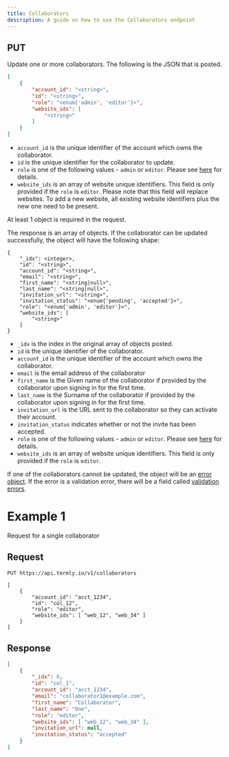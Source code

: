```yaml
---
title: Collaborators
description: A guide on how to use the Collaborators endpoint
---
```


## PUT

Update one or more collaborators. The following is the JSON that is posted.

```json
[
	{
		"account_id": "<string>",
		"id": "<string>",
		"role": "<enum{'admin', 'editor'}>",
		"website_ids": [
			"<string>"
		]
	}
]
```

* `account_id` is the unique identifier of the account which owns the collaborator.
* `id` is the unique identifier for the collaborator to update.
* `role` is one of the following values - `admin` or `editor`. Please see [here](collaborator_roles.md) for details.
* `website_ids` is an array of website unique identifiers. This field is only provided if the `role` is `editor`. Please note that this field will replace websites. To add a new website, all existing website identifiers plus the new one need to be present.

At least 1 object is required in the request.

The response is an array of objects. If the collaborator can be updated successfully, the object will have the following shape:

```
{
	"_idx": <integer>,
	"id": "<string>",
	"account_id": "<string>",
	"email": "<string>",
	"first_name": "<string|null>",
	"last_name": "<string|null>",
	"invitation_url": "<string>",
	"invitation_status": "<enum{'pending', 'accepted'}>",
	"role": "<enum{'admin', 'editor'}>",
	"website_ids": [
		"<string>"
	]
}
```

* `_idx` is the index in the original array of objects posted.
* `id` is the unique identifier of the collaborator.
* `account_id` is the unique identifier of the account which owns the collaborator.
* `email` is the email address of the collaborator
* `first_name` is the Given name of the collaborator if provided by the collaborator upon signing in for the first time.
* `last_name` is the Surname of the collaborator if provided by the collaborator upon signing in for the first time.
* `invitation_url` is the URL sent to the collaborator so they can activate their account.
* `invitation_status` indicates whether or not the invite has been accepted.
* `role` is one of the following values - `admin` or `editor`. Please see [here](collaborator_roles.md) for details.
* `website_ids` is an array of website unique identifiers. This field is only provided if the `role` is `editor`.

If one of the collaborators cannot be updated, the object will be an [error object](../error_object.md). If the error is a validation error, there will be a field called [validation errors](../validation_error_object.md).

# Example 1
Request for a single collaborator

## Request
```shell
PUT https://api.termly.io/v1/collaborators

[
	{
		"account_id": "acct_1234",
		"id": "col_12",
		"role": "editor",
		"website_ids": [ "web_12", "web_34" ]
	}
]

```

## Response
```json
[
	{
		"_idx": 0,
		"id": "col_1",
		"account_id": "acct_1234",
		"email": "collaborator1@example.com",
		"first_name": "Collaborator",
		"last_name": "One",
		"role": "editor",
		"website_ids": [ "web_12", "web_34" ],
		"invitation_url": null,
		"invitation_status": "accepted"
	}
]
```

